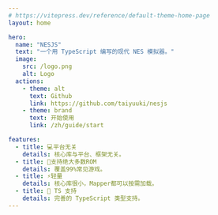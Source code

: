 ```yaml
---
# https://vitepress.dev/reference/default-theme-home-page
layout: home

hero:
  name: "NESJS"
  text: "一个用 TypeScript 编写的现代 NES 模拟器。"
  image:
    src: /logo.png
    alt: Logo
  actions: 
    - theme: alt
      text: Github
      link: https://github.com/taiyuuki/nesjs
    - theme: brand
      text: 开始使用
      link: /zh/guide/start

features:
  - title: 💻平台无关
    details: 核心库与平台、框架无关。
  - title: 🎯支持绝大多数ROM
    details: 覆盖99%常见游戏。
  - title: ⚡️轻量
    details: 核心库很小，Mapper都可以按需加载。
  - title: 📝 TS 支持
    details: 完善的 TypeScript 类型支持。
---
```

